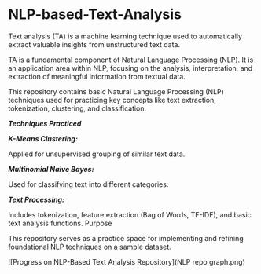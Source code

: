 # NLP-based-Text-Analysis
 
Text analysis (TA) is a machine learning technique used to automatically extract valuable insights from unstructured text data.

TA is a fundamental component of Natural Language Processing (NLP). It is an application area within NLP, focusing on the analysis, interpretation, and extraction of meaningful information from textual data.


 

This repository contains basic Natural Language Processing (NLP) techniques used for practicing key concepts like text extraction, tokenization, clustering, and classification.

***Techniques Practiced***

***K-Means Clustering:***

Applied for unsupervised grouping of similar text data.

***Multinomial Naive Bayes:***

Used for classifying text into different categories.

***Text Processing:***

Includes tokenization, feature extraction (Bag of Words, TF-IDF), and basic text analysis functions.
Purpose

This repository serves as a practice space for implementing and refining foundational NLP techniques on a sample dataset.


![Progress on NLP-Based Text Analysis Repository](NLP repo graph.png)
